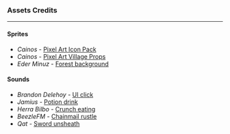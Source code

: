 ### Assets Credits
---
#### Sprites
* _Cainos_ - [Pixel Art Icon Pack](https://assetstore.unity.com/packages/2d/gui/icons/pixel-art-icon-pack-rpg-158343)
* _Cainos_ - [Pixel Art Village Props](https://assetstore.unity.com/packages/2d/environments/pixel-art-platformer-village-props-166114)
* _Eder Minuz_ - [Forest background](https://assetstore.unity.com/packages/2d/textures-materials/nature/free-pixel-art-forest-133112)

#### Sounds
* _Brandon Delehoy_ - [UI click](https://freesound.org/people/brandondelehoy/sounds/333430/)
* _Jamius_ - [Potion drink](https://freesound.org/people/Jamius/sounds/41529/)
* _Herra Bilbo_ - [Crunch eating](https://freesound.org/people/HerraBilbo/sounds/360685/)
* _BeezleFM_ - [Chainmail rustle](https://freesound.org/people/BeezleFM/sounds/512134/)
* _Qat_ - [Sword unsheath](https://freesound.org/people/Qat/sounds/107589/)

